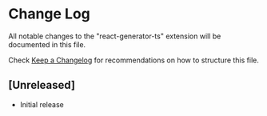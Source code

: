# Change Log

All notable changes to the "react-generator-ts" extension will be documented in this file.

Check [Keep a Changelog](http://keepachangelog.com/) for recommendations on how to structure this file.

## [Unreleased]

- Initial release
